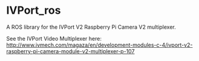 # IVPort_ros
A ROS library for the IVPort V2 Raspberry Pi Camera V2 multiplexer.

See the IVPort Video Multiplexer here: http://www.ivmech.com/magaza/en/development-modules-c-4/ivport-v2-raspberry-pi-camera-module-v2-multiplexer-p-107
